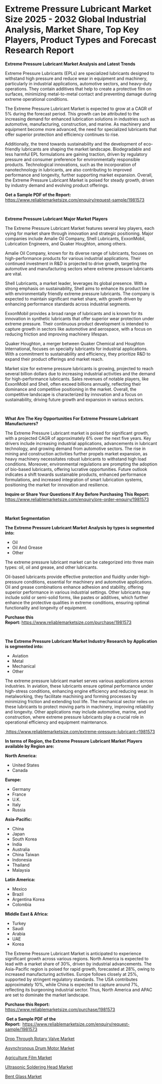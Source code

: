 <p><h1>Extreme Pressure Lubricant Market Size 2025 - 2032 Global Industrial Analysis, Market Share, Top Key Players, Product Types and Forecast Research Report</h1></p><p><strong>Extreme Pressure Lubricant Market Analysis and Latest Trends</strong></p>
<p><p>Extreme Pressure Lubricants (EPLs) are specialized lubricants designed to withstand high pressure and reduce wear in equipment and machinery, particularly in industrial applications, automotive sectors, and heavy-duty operations. They contain additives that help to create a protective film on surfaces, minimizing metal-to-metal contact and preventing damage during extreme operational conditions.</p><p>The Extreme Pressure Lubricant Market is expected to grow at a CAGR of 5% during the forecast period. This growth can be attributed to the increasing demand for enhanced lubrication solutions in industries such as automotive, manufacturing, construction, and marine. As machinery and equipment become more advanced, the need for specialized lubricants that offer superior protection and efficiency continues to rise.</p><p>Additionally, the trend towards sustainability and the development of eco-friendly lubricants are shaping the market landscape. Biodegradable and less harmful EPL formulations are gaining traction, driven by regulatory pressure and consumer preference for environmentally responsible products. Technological innovations, such as the incorporation of nanotechnology in lubricants, are also contributing to improved performance and longevity, further supporting market expansion. Overall, the Extreme Pressure Lubricant Market is poised for steady growth, driven by industry demand and evolving product offerings.</p></p>
<p><strong>Get a Sample PDF of the Report:&nbsp;</strong> <a href="https://www.reliablemarketsize.com/enquiry/request-sample/1981573?utm_campaign=2034&utm_medium=2&utm_source=Github&utm_content=ia&utm_term=30012025&utm_id=extreme-pressure-lubricant">https://www.reliablemarketsize.com/enquiry/request-sample/1981573</a></p>
<p>&nbsp;</p>
<p><strong>Extreme Pressure Lubricant Major Market Players</strong></p>
<p><p>The Extreme Pressure Lubricant Market features several key players, each vying for market share through innovation and strategic positioning. Major companies include Amalie Oil Company, Shell Lubricants, ExxonMobil, Lubrication Engineers, and Quaker Houghton, among others. </p><p>Amalie Oil Company, known for its diverse range of lubricants, focuses on high-performance products for various industrial applications. Their continued investment in R&D is projected to drive growth, targeting the automotive and manufacturing sectors where extreme pressure lubricants are vital.</p><p>Shell Lubricants, a market leader, leverages its global presence. With a strong emphasis on sustainability, Shell aims to enhance its product line with environmentally friendly extreme pressure lubricants. The company is expected to maintain significant market share, with growth driven by enhancing performance standards across industrial segments.</p><p>ExxonMobil provides a broad range of lubricants and is known for its innovation in synthetic lubricants that offer superior wear protection under extreme pressure. Their continuous product development is intended to capture growth in sectors like automotive and aerospace, with a focus on reducing friction and improving machinery lifespan.</p><p>Quaker Houghton, a merger between Quaker Chemical and Houghton International, focuses on specialty lubricants for industrial applications. With a commitment to sustainability and efficiency, they prioritize R&D to expand their product offerings and market reach.</p><p>Market size for extreme pressure lubricants is growing, projected to reach several billion dollars due to increasing industrial activities and the demand for high-performance lubricants. Sales revenues of notable players, like ExxonMobil and Shell, often exceed billions annually, reflecting their dominance and competitive positioning in the market. Overall, the competitive landscape is characterized by innovation and a focus on sustainability, driving future growth and expansion in various sectors.</p></p>
<p>&nbsp;</p>
<p><strong>What Are The Key Opportunities For Extreme Pressure Lubricant Manufacturers?</strong></p>
<p><p>The Extreme Pressure Lubricant market is poised for significant growth, with a projected CAGR of approximately 6% over the next five years. Key drivers include increasing industrial applications, advancements in lubricant technology, and growing demand from automotive sectors. The rise in mining and construction activities further propels market expansion, as heavy machinery necessitates robust lubricants to withstand high load conditions. Moreover, environmental regulations are prompting the adoption of bio-based lubricants, offering lucrative opportunities. Future outlook indicates a shift towards sustainable products, enhanced performance formulations, and increased integration of smart lubrication systems, positioning the market for innovation and resilience.</p></p>
<p><strong>Inquire or Share Your Questions If Any Before Purchasing This Report:</strong> <a href="https://www.reliablemarketsize.com/enquiry/pre-order-enquiry/1981573?utm_campaign=2034&utm_medium=2&utm_source=Github&utm_content=ia&utm_term=30012025&utm_id=extreme-pressure-lubricant">https://www.reliablemarketsize.com/enquiry/pre-order-enquiry/1981573</a></p>
<p>&nbsp;</p>
<p><strong>Market Segmentation</strong></p>
<p><strong>The Extreme Pressure Lubricant Market Analysis by types is segmented into:</strong></p>
<p><ul><li>Oil</li><li>Oil And Grease</li><li>Other</li></ul></p>
<p><p>The extreme pressure lubricant market can be categorized into three main types: oil, oil and grease, and other lubricants. </p><p>Oil-based lubricants provide effective protection and fluidity under high-pressure conditions, essential for machinery and automotive applications. Oil and grease combinations enhance adhesion and stability, offering superior performance in various industrial settings. Other lubricants may include solid or semi-solid forms, like pastes or additives, which further enhance the protective qualities in extreme conditions, ensuring optimal functionality and longevity of equipment.</p></p>
<p><strong>Purchase this Report:&nbsp;</strong><a href="https://www.reliablemarketsize.com/purchase/1981573?utm_campaign=2034&utm_medium=2&utm_source=Github&utm_content=ia&utm_term=30012025&utm_id=extreme-pressure-lubricant">https://www.reliablemarketsize.com/purchase/1981573</a></p>
<p>&nbsp;</p>
<p><strong>The Extreme Pressure Lubricant Market Industry Research by Application is segmented into:</strong></p>
<p><ul><li>Aviation</li><li>Metal</li><li>Mechanical</li><li>Other</li></ul></p>
<p><p>The extreme pressure lubricant market serves various applications across industries. In aviation, these lubricants ensure optimal performance under high-stress conditions, enhancing engine efficiency and reducing wear. In metalworking, they facilitate machining and forming processes by minimizing friction and extending tool life. The mechanical sector relies on these lubricants to protect moving parts in machinery, improving reliability and longevity. Other applications may include automotive, marine, and construction, where extreme pressure lubricants play a crucial role in operational efficiency and equipment maintenance.</p></p>
<p><a href="https://www.reliablemarketsize.com/extreme-pressure-lubricant-r1981573?utm_campaign=2034&utm_medium=2&utm_source=Github&utm_content=ia&utm_term=30012025&utm_id=extreme-pressure-lubricant">&nbsp;https://www.reliablemarketsize.com/extreme-pressure-lubricant-r1981573</a></p>
<p><strong>In terms of Region, the Extreme Pressure Lubricant Market Players available by Region are:</strong></p>
<p>
    <p> <strong> North America: </strong>
        <ul>
            <li>United States</li>
            <li>Canada</li>
        </ul>
        </p> 
    <p> <strong> Europe: </strong>
        <ul>
            <li>Germany</li>
            <li>France</li>
            <li>U.K.</li>
            <li>Italy</li>
            <li>Russia</li>
        </ul>
        </p> 
    <p> <strong> Asia-Pacific: </strong>
        <ul>
            <li>China</li>
            <li>Japan</li>
            <li>South Korea</li>
            <li>India</li>
            <li>Australia</li>
            <li>China Taiwan</li>
            <li>Indonesia</li>
            <li>Thailand</li>
            <li>Malaysia</li>
        </ul>
        </p> 
    <p> <strong> Latin America: </strong>
        <ul>
            <li>Mexico</li>
            <li>Brazil</li>
            <li>Argentina Korea</li>
            <li>Colombia</li>
        </ul>
        </p> 
    <p> <strong> Middle East & Africa: </strong>
        <ul>
            <li>Turkey</li>
            <li>Saudi</li>
            <li>Arabia</li>
            <li>UAE</li>
            <li>Korea</li>
        </ul>
    </p>
    </p>
<p><p>The Extreme Pressure Lubricant Market is anticipated to experience significant growth across various regions. North America is expected to lead with a market share of 30%, driven by industrial advancements. The Asia-Pacific region is poised for rapid growth, forecasted at 28%, owing to increased manufacturing activities. Europe follows closely at 25%, supported by stringent regulatory standards. The USA contributes approximately 10%, while China is expected to capture around 7%, reflecting its burgeoning industrial sector. Thus, North America and APAC are set to dominate the market landscape.</p></p>
<p><strong>Purchase this Report: </strong><a href="https://www.reliablemarketsize.com/purchase/1981573?utm_campaign=2034&utm_medium=2&utm_source=Github&utm_content=ia&utm_term=30012025&utm_id=extreme-pressure-lubricant">https://www.reliablemarketsize.com/purchase/1981573</a></p>
<p>&nbsp;<strong>Get a Sample PDF of the Report:&nbsp;&nbsp;</strong><a href="https://www.reliablemarketsize.com/enquiry/request-sample/1981573?utm_campaign=2034&utm_medium=2&utm_source=Github&utm_content=ia&utm_term=30012025&utm_id=extreme-pressure-lubricant">https://www.reliablemarketsize.com/enquiry/request-sample/1981573</a></p>
<p><strong></strong></p>
<p><p><a href="https://www.linkedin.com/pulse/drop-through-rotary-valvemarketinsightsmarketsizeandgrowthprospectswithanestimatedcagrof51from2025to2032-ffw9f?utm_campaign=2034&utm_medium=2&utm_source=Github&utm_content=ia&utm_term=30012025&utm_id=extreme-pressure-lubricant">Drop Through Rotary Valve Market</a></p><p><a href="https://www.linkedin.com/pulse/financial-overview-market-analysis-asynchronous-drum-motor-ka7yf?utm_campaign=2034&utm_medium=2&utm_source=Github&utm_content=ia&utm_term=30012025&utm_id=extreme-pressure-lubricant">Asynchronous Drum Motor Market</a></p><p><a href="https://github.com/akaalahk/Market-Research-Report-List-1/blob/main/agriculture-film-market.md?utm_campaign=2034&utm_medium=2&utm_source=Github&utm_content=ia&utm_term=30012025&utm_id=extreme-pressure-lubricant">Agriculture Film Market</a></p><p><a href="https://www.linkedin.com/pulse/market-demand-revenue-growth-ultrasonic-soldering-head-ihkpf?utm_campaign=2034&utm_medium=2&utm_source=Github&utm_content=ia&utm_term=30012025&utm_id=extreme-pressure-lubricant">Ultrasonic Soldering Head Market</a></p><p><a href="https://github.com/biomochaben4/Market-Research-Report-List-1/blob/main/bent-glass-market.md?utm_campaign=2034&utm_medium=2&utm_source=Github&utm_content=ia&utm_term=30012025&utm_id=extreme-pressure-lubricant">Bent Glass Market</a></p></p>